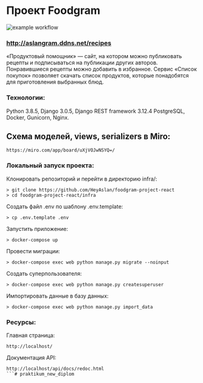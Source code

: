 # Проект Foodgram
![example workflow](https://github.com/HeyAslan/foodgram-project-react/actions/workflows/main.yml/badge.svg)
### http://aslangram.ddns.net/recipes

«Продуктовый помощник» — сайт, на котором можно публиковать рецепты и подписываться на 
публикации других авторов. Понравившиеся рецепты можно добавить в 
избранное. Сервис «Список покупок» позволяет скачать список продуктов, которые 
понадобятся для приготовления выбранных блюд.


### Технологии:
Python 3.8.5, Django 3.0.5, Django REST framework 3.12.4
PostgreSQL, Docker, Gunicorn, Nginx.

## Схема моделей, views, serializers в Miro:

```
https://miro.com/app/board/uXjVOJwNSYQ=/
```

### Локальный запуск проекта:

Клонировать репозиторий и перейти в директорию infra/:  
  
```  
> git clone https://github.com/HeyAslan/foodgram-project-react
> cd foodgram-project-react/infra
``` 

Создать файл .env по шаблону .env.template:

```
> cp .env.template .env
```
Запустить приложение:

``` 
> docker-compose up
``` 
Провести миграции:

``` 
> docker-compose exec web python manage.py migrate --noinput
``` 

Создать суперпользователя:

``` 
> docker-compose exec web python manage.py createsuperuser
``` 

Импортировать данные в базу данных:  
  
```  
> docker-compose exec web python manage.py import_data
```

### Ресурсы:

Главная страница:
```
http://localhost/
```
Документация API:
```
http://localhost/api/docs/redoc.html
```# praktikum_new_diplom
